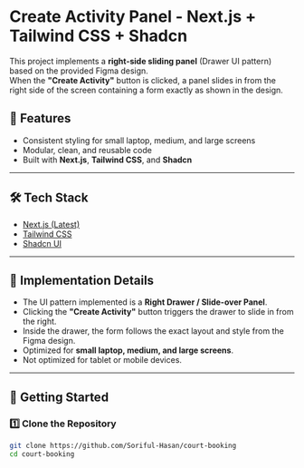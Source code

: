 # Create Activity Panel - Next.js + Tailwind CSS + Shadcn

This project implements a **right-side sliding panel** (Drawer UI pattern) based on the provided Figma design.  
When the **"Create Activity"** button is clicked, a panel slides in from the right side of the screen containing a form exactly as shown in the design.

## 📌 Features
- Consistent styling for small laptop, medium, and large screens
- Modular, clean, and reusable code
- Built with **Next.js**, **Tailwind CSS**, and **Shadcn**

---

## 🛠 Tech Stack
- [Next.js (Latest)](https://nextjs.org/)
- [Tailwind CSS](https://tailwindcss.com/)
- [Shadcn UI](https://ui.shadcn.com/)

---

## 🎯 Implementation Details
- The UI pattern implemented is a **Right Drawer / Slide-over Panel**.
- Clicking the **"Create Activity"** button triggers the drawer to slide in from the right.
- Inside the drawer, the form follows the exact layout and style from the Figma design.
- Optimized for **small laptop, medium, and large screens**.
- Not optimized for tablet or mobile devices.

---

## 🚀 Getting Started

### 1️⃣ Clone the Repository
```bash
git clone https://github.com/Soriful-Hasan/court-booking
cd court-booking
